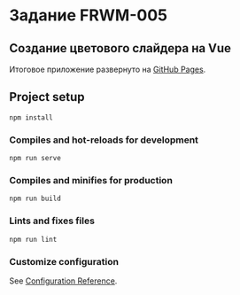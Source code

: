 # Задание FRWM-005
## Создание цветового слайдера на Vue
Итоговое приложение развернуто на [GitHub Pages](https://flatdragon.github.io/ifmo-js-frmw-005/).

## Project setup
```
npm install
```

### Compiles and hot-reloads for development
```
npm run serve
```

### Compiles and minifies for production
```
npm run build
```

### Lints and fixes files
```
npm run lint
```

### Customize configuration
See [Configuration Reference](https://cli.vuejs.org/config/).
